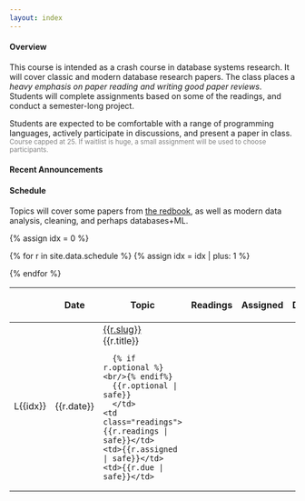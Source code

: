 ```yaml
---
layout: index
---
```



#### Overview

This course is intended as a crash course in database systems research.  It will cover classic and modern database research papers.  The class places a _heavy emphasis on paper reading and writing good paper reviews_.  Students will complete assignments based on some of the readings, and conduct a semester-long project.

Students are expected to be comfortable with a range of programming languages, actively participate in discussions, and present a paper in class. 
<small style="color: grey">Course capped at 25.  If waitlist is huge, a small assignment will be used to choose participants.</small>



#### Recent Announcements

#### Schedule

Topics will cover some papers from [the redbook](http://www.redbook.io), as well as modern data analysis, cleaning, and perhaps databases+ML.

<table class="table table-striped schedule">
  <thead>
  <tr>
    <th class="idx" style="width: 3em; max-width:3em;"></th>
    <th class="date" style="width: 4em; max-width: 4em;"> <p> <span>Date </span> </p> </th>
    <th style="min-width: 30%;"> <p> <span>Topic </span> </p> </th>
    <th style="width: 25%"> <p> <span>Readings </span> </p> </th>
    <th style="width: 10%;"> <p> <span>Assigned</span> </p> </th>
    <th style="width: 10%;"> <p> <span>Due</span> </p> </th>
  </tr>
  </thead>
{% assign idx = 0 %}

{% for r in site.data.schedule %}
  {% assign idx = idx | plus: 1  %}
  <tr style="background-color: {{r.color}}; ">
    <td class="idx">L{{idx}}</td>
    <td class="date">{{r.date}}</td>
    <td class="slug">
      <a href="{{r.link}}">
        {{r.slug}}
      </a> 
      <br/>
      {{r.title}}

      {% if r.optional %}<br/>{% endif%}
      {{r.optional | safe}}
      </td>
    <td class="readings">{{r.readings | safe}}</td>
    <td>{{r.assigned | safe}}</td>
    <td>{{r.due | safe}}</td>
  </tr>
{% endfor %}
</table>



